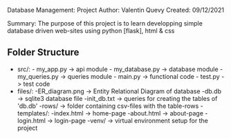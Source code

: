 Database Management: Project
Author: Valentin Quevy
Created: 09/12/2021

Summary:
The purpose of this project is to learn developping simple 
database driven web-sites using python [flask], html & css

## Folder Structure
- src/:
      	- my_app.py      -> api module
      	- my_database.py -> database module
      	- my_queries.py  -> queries module
      	- main.py        -> functional code
      	- test.py        -> test code
- files/:
	-ER_diagram.png -> Entity Relational Diagram of database
      	-db.db          -> sqlite3 database file
      	-init_db.txt    -> queries for creating the tables of 'db.db'
      	-rows/          -> folder containing csv-files with the table-rows 
    	-templates/:
      		-index.html     -> home-page
      		-about.html     -> about-page
		-login.html     -> login-page 
-venv/            -> virtual environment setup for the project 
    

